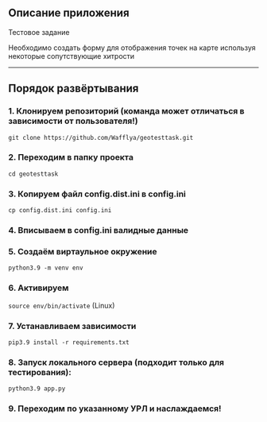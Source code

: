 ## Описание приложения

Тестовое задание

Необходимо создать форму для отображения точек на карте используя некоторые сопутствующие хитрости


---
## Порядок развёртывания

### 1. Клонируем репозиторий (команда может отличаться в зависимости от пользователя!)
`git clone https://github.com/Wafflya/geotesttask.git`

### 2. Переходим в папку проекта
`cd geotesttask`

### 3. Копируем файл config.dist.ini в config.ini
`cp config.dist.ini config.ini`

### 4. Вписываем в config.ini валидные данные

### 5. Создаём виртаульное окружение 
`python3.9 -m venv env`

### 6. Активируем
`source env/bin/activate` (Linux)

### 7. Устанавливаем зависимости
 `pip3.9 install -r requirements.txt`
 
### 8. Запуск локального сервера (подходит только для тестирования):
 `python3.9 app.py`

### 9. Переходим по указанному УРЛ и наслаждаемся!